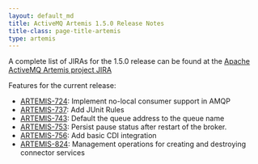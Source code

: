 ```yaml
--- 
layout: default_md
title: ActiveMQ Artemis 1.5.0 Release Notes
title-class: page-title-artemis
type: artemis
---
```


A complete list of JIRAs for the 1.5.0 release can be found at the
[Apache ActiveMQ Artemis project
JIRA](https://issues.apache.org/jira/secure/ReleaseNote.jspa?projectId=12315920&version=12338118)

Features for the current release:

* [ARTEMIS-724](https://issues.apache.org/jira/browse/ARTEMIS-724): Implement no-local consumer support in AMQP
* [ARTEMIS-737](https://issues.apache.org/jira/browse/ARTEMIS-737): Add JUnit Rules
* [ARTEMIS-743](https://issues.apache.org/jira/browse/ARTEMIS-743): Default the queue address to the queue name
* [ARTEMIS-753](https://issues.apache.org/jira/browse/ARTEMIS-753): Persist pause status after restart of the broker.
* [ARTEMIS-756](https://issues.apache.org/jira/browse/ARTEMIS-756): Add basic CDI integration
* [ARTEMIS-824](https://issues.apache.org/jira/browse/ARTEMIS-824): Management operations for creating and destroying connector services
